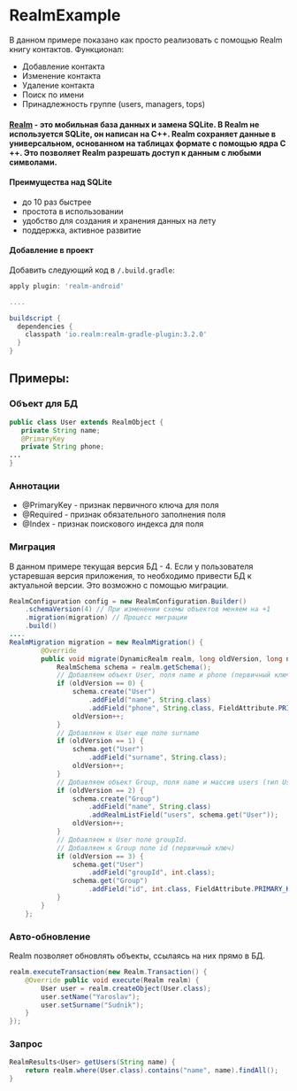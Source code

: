# RealmExample

В данном примере показано как просто реализовать с помощью Realm книгу контактов. Функционал:
- Добавление контакта
- Изменение контакта
- Удаление контакта
- Поиск по имени
- Принадлежность группе (users, managers, tops)

#### [Realm](https://realm.io/docs/java/latest/) - это мобильная база данных и замена SQLite. В Realm не используется SQLite, он написан на C++. Realm сохраняет данные в универсальном, основанном на таблицах формате с помощью ядра C ++. Это позволяет Realm разрешать доступ к данным с любыми символами.

#### Преимущества над SQLite
- до 10 раз быстрее
- простота в использовании
- удобство для создания и хранения данных на лету
- поддержка, активное развитие

#### Добавление в проект
Добавить следующий код в `/.build.gradle`:
```groovy
apply plugin: 'realm-android'

....

buildscript {
  dependencies {
    classpath 'io.realm:realm-gradle-plugin:3.2.0'
  }
}
```

## Примеры:
### Объект для БД
```java
public class User extends RealmObject {
   private String name;
   @PrimaryKey
   private String phone;
...
}
```
### Аннотации
- @PrimaryKey - признак первичного ключа для поля
- @Required - признак обязательного заполнения поля
- @Index - признак поискового индекса для поля

### Миграция
В данном примере текущая версия БД - 4. Если у пользователя устаревшая версия приложения, то необходимо привести БД к актуальной версии. Это возможно с помощью миграции.
```java
RealmConfiguration config = new RealmConfiguration.Builder()
    .schemaVersion(4) // При изменении схемы объектов меняем на +1
    .migration(migration) // Процесс миграции
    .build()
....
RealmMigration migration = new RealmMigration() {
        @Override
        public void migrate(DynamicRealm realm, long oldVersion, long newVersion) {
            RealmSchema schema = realm.getSchema();
            // Добавляем объект User, поля name и phone (первичный ключ)
            if (oldVersion == 0) {
                schema.create("User")
                    .addField("name", String.class)
                    .addField("phone", String.class, FieldAttribute.PRIMARY_KEY);
                oldVersion++;
            }
            // Добавляем к User еще поле surname
            if (oldVersion == 1) {
                schema.get("User")
                    .addField("surname", String.class);
                oldVersion++;
            }
            // Добавляем объект Group, поля name и массив users (тип User)
            if (oldVersion == 2) {
                schema.create("Group")
                    .addField("name", String.class)
                    .addRealmListField("users", schema.get("User"));
                oldVersion++;
            }
            // Добавляем к User поле groupId.
            // Добавляем к Group поле id (первичный ключ)
            if (oldVersion == 3) {
                schema.get("User")
                    .addField("groupId", int.class);
                schema.get("Group")
                    .addField("id", int.class, FieldAttribute.PRIMARY_KEY);
            }
        }
    };
```
### Авто-обновление
Realm позволяет обновлять объекты, ссылаясь на них прямо в БД.
```java
realm.executeTransaction(new Realm.Transaction() {
    @Override public void execute(Realm realm) { 
        User user = realm.createObject(User.class); 
        user.setName("Yaroslav"); 
        user.setSurname("Sudnik"); 
    } 
});
```
### Запрос
```java
RealmResults<User> getUsers(String name) {
    return realm.where(User.class).contains("name", name).findAll();
}
```
